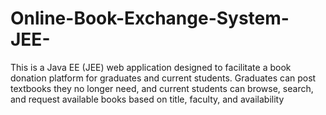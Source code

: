 # Online-Book-Exchange-System-JEE-
This is a Java EE (JEE) web application designed to facilitate a book donation platform for graduates and current students. Graduates can post textbooks they no longer need, and current students can browse, search, and request available books based on title, faculty, and availability
